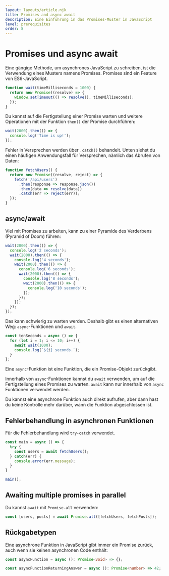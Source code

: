 ```yaml
---
layout: layouts/article.njk
title: Promises and async await
description: Eine Einführung in das Promises-Muster in JavaScript
level: prerequisites
order: 8
---
```


# Promises und async await

Eine gängige Methode, um asynchrones JavaScript zu schreiben, ist die Verwendung eines Musters namens Promises. Promises sind ein Feature von ES6-JavaScript.

```js
function wait(timeMilliseconds = 1000) {
  return new Promise((resolve) => {
    window.setTimeout(() => resolve(), timeMilliseconds);
  });
}
```

Du kannst auf die Fertigstellung einer Promise warten und weitere Operationen mit der Funktion `then()` der Promise durchführen: 

```js
wait(2000).then(() => {
  console.log('Time is up!');
});
```

Fehler in Versprechen werden über `.catch()` behandelt.
Unten siehst du einen häufigen Anwendungsfall für Versprechen, nämlich das Abrufen von Daten:

```js
function fetchUsers() {
  return new Promise((resolve, reject) => {
    fetch('/api/users')
      .then(response => response.json())
      .then(data => resolve(data))
      .catch(err => reject(err));
  });
}
```

## async/await

Viel mit Promises zu arbeiten, kann zu einer Pyramide des Verderbens (Pyramid of Doom) führen:

```js
wait(2000).then(() => {
  console.log('2 seconds');
  wait(2000).then(() => {
    console.log('4 seconds');
    wait(2000).then(() => {
      console.log('6 seconds');
      wait(2000).then(() => {
        console.log('8 seconds');
        wait(2000).then(() => {
          console.log('10 seconds');
        });
      });
    });
  });
});
```

Das kann schwierig zu warten werden. Deshalb gibt es einen alternativen Weg: `async`-Funktionen und `await`.

```js
const tenSeconds = async () => {
  for (let i = 1; i <= 10; i++) {
    await wait(1000);
    console.log(`${i} seconds.`);
  }
};
```

Eine `async`-Funktion ist eine Funktion, die ein Promise-Objekt zurückgibt. 

Innerhalb von `async`-Funktionen kannst du `await` verwenden, um auf die Fertigstellung eines Promises zu warten.
`await` kann nur innerhalb von `async` Funktionen verwendet werden.

Du kannst eine asynchrone Funktion auch direkt aufrufen, aber dann hast du keine Kontrolle mehr darüber, wann die Funktion abgeschlossen ist.

## Fehlerbehandlung in asynchronen Funktionen

Für die Fehlerbehandlung wird `try-catch` verwendet.

```js
const main = async () => {
  try {
    const users = await fetchUsers();
  } catch(err) {
    console.error(err.message);
  }
}

main();
```

## Awaiting multiple promises in parallel

Du kannst `await` mit `Promise.all` verwenden:

```js
const [users, posts] = await Promise.all([fetchUsers, fetchPosts]);
```

## Rückgabetypen

Eine asynchrone Funktion in JavaScript gibt immer ein Promise zurück, auch wenn sie keinen asynchronen Code enthält:

```ts
const asyncFunction = async (): Promise<void> => {};

const asyncFunctionReturningAnswer = async (): Promise<number> => 42;
```
